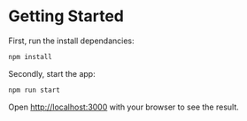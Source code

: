 # Getting Started

First, run the install dependancies:

```bash
npm install
```

Secondly, start the app:

```bash
npm run start
```

Open [http://localhost:3000](http://localhost:3000) with your browser to see the result.
